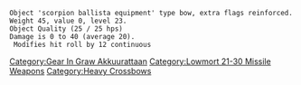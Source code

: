 `Object 'scorpion ballista equipment' type bow, extra flags reinforced.`  
`Weight 45, value 0, level 23.`  
`Object Quality (25 / 25 hps)`  
`Damage is 0 to 40 (average 20).`  
` Modifies hit roll by 12 continuous`

[Category:Gear In Graw
Akkuurattaan](Category:Gear_In_Graw_Akkuurattaan "wikilink")
[Category:Lowmort 21-30 Missile
Weapons](Category:Lowmort_21-30_Missile_Weapons "wikilink")
[Category:Heavy Crossbows](Category:Heavy_Crossbows "wikilink")
